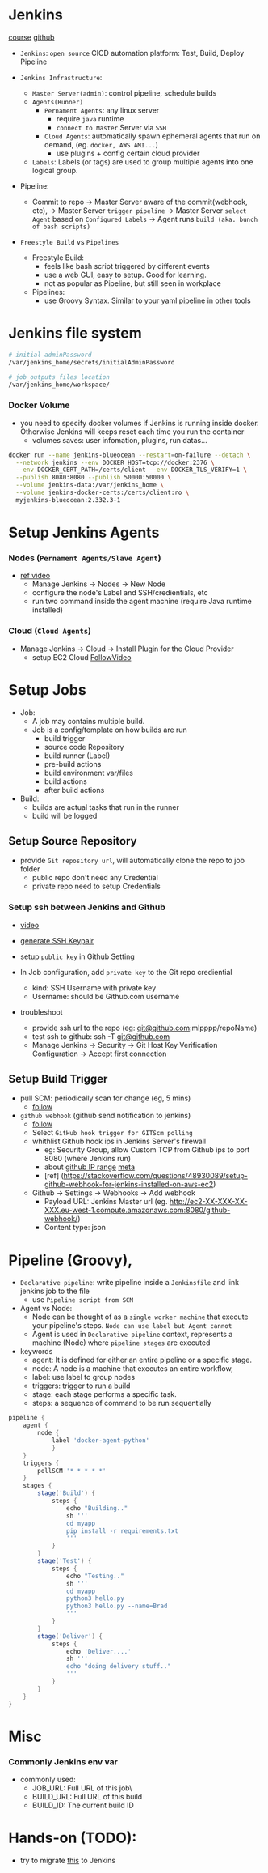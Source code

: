 # Jenkins
[course](https://www.youtube.com/watch?v=6YZvp2GwT0A)
[github](https://github.com/mlpppp/jenkins-101)

- `Jenkins`: `open source` CICD automation platform: Test, Build, Deploy Pipeline


- `Jenkins Infrastructure`:
    - `Master Server(admin)`: control pipeline, schedule builds
    - `Agents(Runner)`
        - `Pernament Agents`: any linux server
            - require `java` runtime
            - `connect to Master` Server via `SSH`
        - `Cloud Agents`: automatically spawn ephemeral agents that run on demand, (eg. `docker, AWS AMI...`)
            - use plugins + config certain cloud provider
    - `Labels`: Labels (or tags) are used to group multiple agents into one logical group.
- Pipeline:
    - Commit to repo 
    -> Master Server aware of the commit(webhook, etc), 
    -> Master Server `trigger pipeline`
    -> Master Server `select Agent` based on `Configured Labels` 
    -> Agent runs `build (aka. bunch of bash scripts)`


- `Freestyle Build` vs `Pipelines`
    - Freestyle Build: 
        - feels like bash script triggered by different events
        - use a web GUI,  easy to setup. Good for learning.
        - not as popular as Pipeline, but still seen in workplace
    - Pipelines:
        - use Groovy Syntax. Similar to your yaml pipeline in other tools
    



# Jenkins file system
```bash
# initial adminPassword
/var/jenkins_home/secrets/initialAdminPassword

# job outputs files location
/var/jenkins_home/workspace/
```

### Docker Volume
- you need to specify docker volumes if Jenkins is running inside docker. Otherwise Jenkins will keeps reset each time you run the container
    - volumes saves: user infomation, plugins, run datas...
```bash
docker run --name jenkins-blueocean --restart=on-failure --detach \
  --network jenkins --env DOCKER_HOST=tcp://docker:2376 \
  --env DOCKER_CERT_PATH=/certs/client --env DOCKER_TLS_VERIFY=1 \
  --publish 8080:8080 --publish 50000:50000 \
  --volume jenkins-data:/var/jenkins_home \
  --volume jenkins-docker-certs:/certs/client:ro \
  myjenkins-blueocean:2.332.3-1
```
 

# Setup Jenkins Agents
### Nodes (`Pernament Agents/Slave Agent`)
- [ref video](https://www.youtube.com/watch?v=fphtfmAsfhU)
    - Manage Jenkins -> Nodes -> New Node
    - configure the node's Label and SSH/credientials, etc
    - run two command inside the agent machine (require Java runtime installed)

### Cloud (`Cloud Agents`)
- Manage Jenkins -> Cloud -> Install Plugin for the Cloud Provider
    - setup EC2 Cloud [FollowVideo](https://youtu.be/RkaqRsockfg?t=1156) 

# Setup Jobs 
- Job: 
    - A job may contains multiple build.
    - Job is a config/template on how builds are run
        - build trigger
        - source code Repository
        - build runner (Label)
        - pre-build actions 
        - build environment var/files
        - build actions
        - after build actions
- Build: 
    - builds are actual tasks that run in the runner
    - build will be logged

## Setup Source Repository
- provide `Git repository url`, will automatically clone the repo to job folder
    - public repo don't need any Credential
    - private repo need to setup Credentials

### Setup ssh between Jenkins and Github
- [video](https://www.youtube.com/watch?v=9-ij0cJLDz4)
- [generate SSH Keypair](https://docs.github.com/en/authentication/connecting-to-github-with-ssh/generating-a-new-ssh-key-and-adding-it-to-the-ssh-agent)
- setup `public key` in Github Setting
- In Job configuration, add `private key` to the Git repo crediential 
    - kind: SSH Username with private key
    - Username: should be Github.com username

- troubleshoot
    - provide ssh url to the repo (eg: git@github.com:mlpppp/repoName)
    - test ssh to github: ssh -T git@github.com
    - Manage Jenkins -> Security -> Git Host Key Verification Configuration -> Accept first connection


## Setup Build Trigger
- pull SCM: periodically scan for change (eg, 5 mins)
    - [follow](https://youtu.be/6YZvp2GwT0A?t=2882)
- `github webhook` (github send notification to jenkins)
    - [follow](https://www.youtube.com/watch?v=PhxZamqYJws)
    - Select `GitHub hook trigger for GITScm polling`
    - whithlist Github hook ips in Jenkins Server's firewall 
        - eg: Security Group, allow Custom TCP from Github ips to port 8080 (where Jenkins run)
        - about [github IP range](https://docs.github.com/en/authentication/keeping-your-account-and-data-secure/about-githubs-ip-addresses) [meta](https://api.github.com/meta)
        - [ref] (https://stackoverflow.com/questions/48930089/setup-github-webhook-for-jenkins-installed-on-aws-ec2)
    - Github -> Settings -> Webhooks -> Add webhook
        - Payload URL: Jenkins Master url (eg. http://ec2-XX-XXX-XX-XXX.eu-west-1.compute.amazonaws.com:8080/github-webhook/)
        - Content type: json




# Pipeline (Groovy), 
- `Declarative pipeline`: write pipeline inside a `Jenkinsfile` and link jenkins job to the file
    - use `Pipeline script from SCM`
- Agent vs Node:
    - Node can be thought of as a `single worker machine` that execute your pipeline's steps. `Node can use label but Agent cannot`
    - Agent is used in `Declarative pipeline` context, represents a machine (Node) where `pipeline stages` are executed
- keywords
    - agent: It is defined for either an entire pipeline or a specific stage.
    - node: A node is a machine that executes an entire workflow, 
    - label: use label to group nodes
    - triggers: trigger to run a build
    - stage: each stage performs a specific task.
    - steps: a sequence of command to be run sequentially

```groovy
pipeline {
    agent { 
        node {
            label 'docker-agent-python'
            }
    }
    triggers {
        pollSCM '* * * * *'
    }
    stages {
        stage('Build') {
            steps {
                echo "Building.."
                sh '''
                cd myapp
                pip install -r requirements.txt
                '''
            }
        }
        stage('Test') {
            steps {
                echo "Testing.."
                sh '''
                cd myapp
                python3 hello.py
                python3 hello.py --name=Brad
                '''
            }
        }
        stage('Deliver') {
            steps {
                echo 'Deliver....'
                sh '''
                echo "doing delivery stuff.."
                '''
            }
        }
    }
}
```
# Misc
### Commonly Jenkins env var
- commonly used:
    - JOB_URL: Full URL of this job\
    - BUILD_URL: Full URL of this build
    - BUILD_ID: The current build ID

# Hands-on (TODO): 
- try to migrate [this](https://gitlab.com/nanuchi/gitlab-cicd-crash-course) to Jenkins

